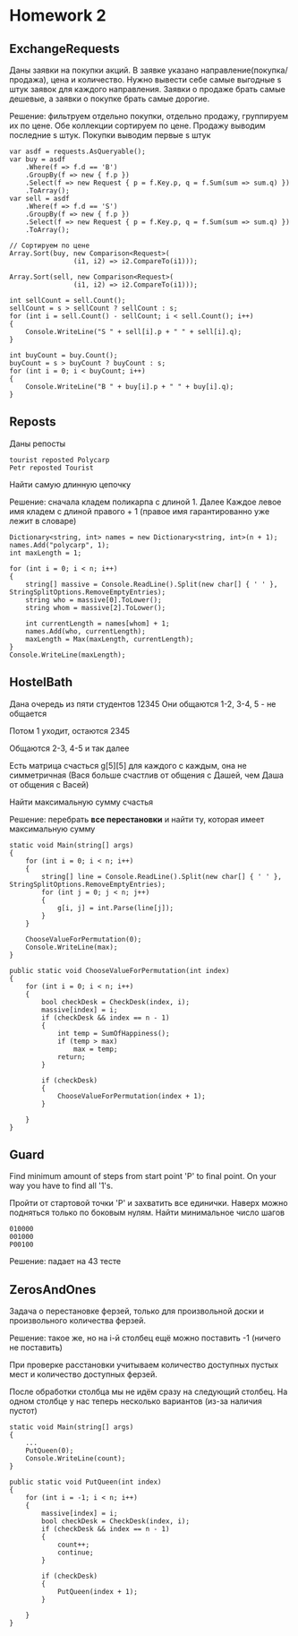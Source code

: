 # Homework 2

## ExchangeRequests
Даны заявки на покупки акций. В заявке указано направление(покупка/продажа), цена и количество. Нужно вывести себе самые выгодные s штук заявок для каждого направления. Заявки о продаже брать самые дешевые, а заявки о покупке брать самые дорогие.

Решение: фильтруем отдельно покупки, отдельно продажу, группируем их по цене. Обе коллекции сортируем по цене. Продажу выводим последние s штук. Покупки выводим первые s штук
```
var asdf = requests.AsQueryable();
var buy = asdf
	.Where(f => f.d == 'B')
	.GroupBy(f => new { f.p })
	.Select(f => new Request { p = f.Key.p, q = f.Sum(sum => sum.q) })
	.ToArray();
var sell = asdf
	.Where(f => f.d == 'S')
	.GroupBy(f => new { f.p })
	.Select(f => new Request { p = f.Key.p, q = f.Sum(sum => sum.q) })
	.ToArray();

// Сортируем по цене
Array.Sort(buy, new Comparison<Request>(
				(i1, i2) => i2.CompareTo(i1)));

Array.Sort(sell, new Comparison<Request>(
				(i1, i2) => i2.CompareTo(i1)));

int sellCount = sell.Count();
sellCount = s > sellCount ? sellCount : s;
for (int i = sell.Count() - sellCount; i < sell.Count(); i++)
{
	Console.WriteLine("S " + sell[i].p + " " + sell[i].q);
}

int buyCount = buy.Count();
buyCount = s > buyCount ? buyCount : s;
for (int i = 0; i < buyCount; i++)
{
	Console.WriteLine("B " + buy[i].p + " " + buy[i].q);
}
```

## Reposts
Даны репосты
```
tourist reposted Polycarp
Petr reposted Tourist
```

Найти самую длинную цепочку

Решение: сначала кладем поликарпа с длиной 1. Далее Каждое левое имя кладем с длиной правого + 1 (правое имя гарантированно уже лежит в словаре)

```
Dictionary<string, int> names = new Dictionary<string, int>(n + 1);
names.Add("polycarp", 1);
int maxLength = 1;

for (int i = 0; i < n; i++)
{
	string[] massive = Console.ReadLine().Split(new char[] { ' ' }, StringSplitOptions.RemoveEmptyEntries);
	string who = massive[0].ToLower();
	string whom = massive[2].ToLower();

	int currentLength = names[whom] + 1;
	names.Add(who, currentLength);
	maxLength = Max(maxLength, currentLength);
}
Console.WriteLine(maxLength);
```

## HostelBath
Дана очередь из пяти студентов 12345
Они общаются 1-2, 3-4, 5 - не общается

Потом 1 уходит, остаются 2345

Общаются 2-3, 4-5 и так далее

Есть матрица счасться g[5][5] для каждого с каждым, она не симметричная (Вася больше счастлив от общения с Дашей, чем Даша от общения с Васей)

Найти максимальную сумму счастья

Решение: перебрать **все перестановки** и найти ту, которая имеет максимальную сумму

```
static void Main(string[] args)
{
	for (int i = 0; i < n; i++)
	{
		string[] line = Console.ReadLine().Split(new char[] { ' ' }, StringSplitOptions.RemoveEmptyEntries);
		for (int j = 0; j < n; j++)
		{
			g[i, j] = int.Parse(line[j]);
		}
	}

	ChooseValueForPermutation(0);
	Console.WriteLine(max);
}

public static void ChooseValueForPermutation(int index)
{
	for (int i = 0; i < n; i++)
	{
		bool checkDesk = CheckDesk(index, i);
		massive[index] = i;
		if (checkDesk && index == n - 1)
		{
			int temp = SumOfHappiness();
			if (temp > max)
				max = temp;
			return;
		}

		if (checkDesk)
		{                  
			ChooseValueForPermutation(index + 1);
		}

	}
}
```
## Guard
Find minimum amount of steps from start point 'P' to final point. On your way you have to find all '1's.

Пройти от стартовой точки 'P' и захватить все единички. Наверх можно подняться только по боковым нулям. Найти минимальное число шагов
```
010000
001000
P00100
```
Решение: падает на 43 тесте

## ZerosAndOnes
Задача о перестановке ферзей, только для произвольной доски и произвольного количества ферзей. 

Решение: такое же, но на i-й столбец ещё можно поставить -1 (ничего не поставить)

При проверке расстановки учитываем количество доступных пустых мест и количество доступных ферзей.

После обработки столбца мы не идём сразу на следующий столбец. На одном столбце у нас теперь несколько вариантов (из-за наличия пустот)
```
static void Main(string[] args)
{
	...
	PutQueen(0);
	Console.WriteLine(count);
}

public static void PutQueen(int index)
{
	for (int i = -1; i < n; i++)
	{
		massive[index] = i;
		bool checkDesk = CheckDesk(index, i);
		if (checkDesk && index == n - 1)
		{
			count++;
			continue;
		}

		if (checkDesk)
		{
			PutQueen(index + 1);
		}

	}
}
```
